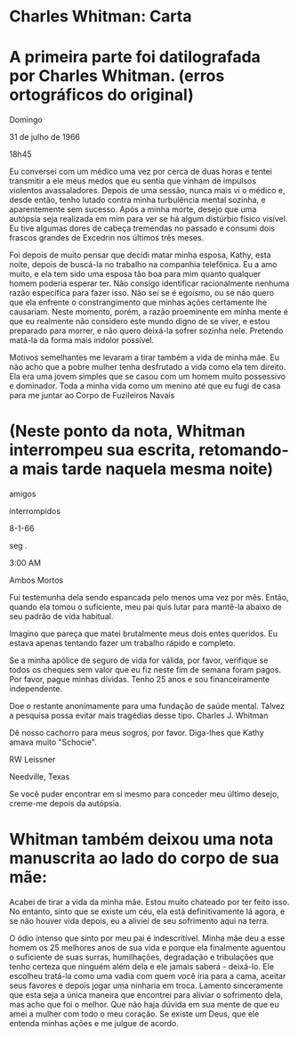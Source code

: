 # Charles Whitman: Carta

# A primeira parte foi datilografada por Charles Whitman. (erros ortográficos do original)

Domingo

31 de julho de 1966

18h45


Eu conversei com um médico uma vez por cerca de duas horas e tentei transmitir a ele meus medos que eu sentia que vinham de impulsos violentos avassaladores. Depois de uma sessão, nunca mais vi o médico e, desde então, tenho lutado contra minha turbulência mental sozinha, e aparentemente sem sucesso. Após a minha morte, desejo que uma autópsia seja realizada em mim para ver se há algum distúrbio físico visível. Eu tive algumas dores de cabeça tremendas no passado e consumi dois frascos grandes de Excedrin nos últimos três meses.

Foi depois de muito pensar que decidi matar minha esposa, Kathy, esta noite, depois de buscá-la no trabalho na companhia telefônica. Eu a amo muito, e ela tem sido uma esposa tão boa para mim quanto qualquer homem poderia esperar ter. Não consigo identificar racionalmente nenhuma razão específica para fazer isso. Não sei se é egoísmo, ou se não quero que ela enfrente o constrangimento que minhas ações certamente lhe causariam. Neste momento, porém, a razão proeminente em minha mente é que eu realmente não considero este mundo digno de se viver, e estou preparado para morrer, e não quero deixá-la sofrer sozinha nele. Pretendo matá-la da forma mais indolor possível.

Motivos semelhantes me levaram a tirar também a vida de minha mãe. Eu não acho que a pobre mulher tenha desfrutado a vida como ela tem direito. Ela era uma jovem simples que se casou com um homem muito possessivo e dominador. Toda a minha vida como um menino até que eu fugi de casa para me juntar ao Corpo de Fuzileiros Navais


# (Neste ponto da nota, Whitman interrompeu sua escrita, retomando-a mais tarde naquela mesma noite)

amigos

interrompidos

8-1-66

seg .

3:00 AM

Ambos Mortos


Fui testemunha dela sendo espancada pelo menos uma vez por mês. Então, quando ela tomou o suficiente, meu pai quis lutar para mantê-la abaixo de seu padrão de vida habitual.

Imagino que pareça que matei brutalmente meus dois entes queridos. Eu estava apenas tentando fazer um trabalho rápido e completo.

Se a minha apólice de seguro de vida for válida, por favor, verifique se todos os cheques sem valor que eu fiz neste fim de semana foram pagos. Por favor, pague minhas dívidas. Tenho 25 anos e sou financeiramente independente.

Doe o restante anonimamente para uma fundação de saúde mental. Talvez a pesquisa possa evitar mais tragédias desse tipo.
Charles J. Whitman

Dê nosso cachorro para meus sogros, por favor. Diga-lhes que Kathy amava muito "Schocie".

RW Leissner

Needville, Texas

Se você puder encontrar em si mesmo para conceder meu último desejo, creme-me depois da autópsia.


# Whitman também deixou uma nota manuscrita ao lado do corpo de sua mãe:

Acabei de tirar a vida da minha mãe. Estou muito chateado por ter feito isso. No entanto, sinto que se existe um céu, ela está definitivamente lá agora, e se não houver vida depois, eu a aliviei de seu sofrimento aqui na terra.

O ódio intenso que sinto por meu pai é indescritível. Minha mãe deu a esse homem os 25 melhores anos de sua vida e porque ela finalmente aguentou o suficiente de suas surras, humilhações, degradação e tribulações que tenho certeza que ninguém além dela e ele jamais saberá - deixá-lo. Ele escolheu tratá-la como uma vadia com quem você iria para a cama, aceitar seus favores e depois jogar uma ninharia em troca. Lamento sinceramente que esta seja a única maneira que encontrei para aliviar o sofrimento dela, mas acho que foi o melhor. Que não haja dúvida em sua mente de que eu amei a mulher com todo o meu coração. Se existe um Deus, que ele entenda minhas ações e me julgue de acordo.
